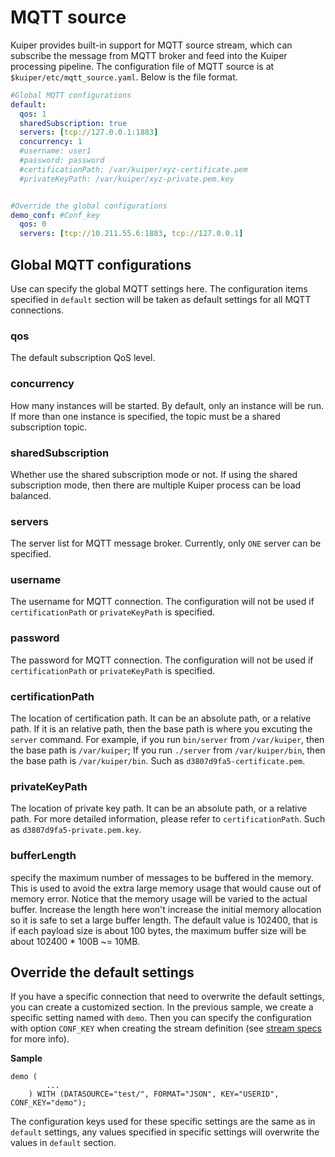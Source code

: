 # MQTT source 

Kuiper provides built-in support for MQTT source stream, which can subscribe the message from MQTT broker and feed into the Kuiper processing pipeline.  The configuration file of MQTT source is at ``$kuiper/etc/mqtt_source.yaml``. Below is the file format.

```yaml
#Global MQTT configurations
default:
  qos: 1
  sharedSubscription: true
  servers: [tcp://127.0.0.1:1883]
  concurrency: 1
  #username: user1
  #password: password
  #certificationPath: /var/kuiper/xyz-certificate.pem
  #privateKeyPath: /var/kuiper/xyz-private.pem.key


#Override the global configurations
demo_conf: #Conf_key
  qos: 0
  servers: [tcp://10.211.55.6:1883, tcp://127.0.0.1]

```

## Global MQTT configurations

Use can specify the global MQTT settings here. The configuration items specified in ``default`` section will be taken as default settings for all MQTT connections. 

### qos

The default subscription QoS level.

### concurrency
How many instances will be started. By default, only an instance will be run. If more than one instance is specified, the topic must be a shared subscription topic.

### sharedSubscription

Whether use the shared subscription mode or not. If using the shared subscription mode, then there are multiple Kuiper process can be load balanced.

### servers

The server list for MQTT message broker. Currently, only ``ONE`` server can be specified.

### username

The username for MQTT connection. The configuration will not be used if ``certificationPath`` or ``privateKeyPath`` is specified.

### password

The password for MQTT connection. The configuration will not be used if ``certificationPath`` or ``privateKeyPath`` is specified.

### certificationPath

The location of certification path. It can be an absolute path, or a relative path. If it is an relative path, then the base path is where you excuting the ``server`` command. For example, if you run ``bin/server`` from ``/var/kuiper``, then the base path is ``/var/kuiper``; If you run ``./server`` from ``/var/kuiper/bin``, then the base path is ``/var/kuiper/bin``.  Such as  ``d3807d9fa5-certificate.pem``.

### privateKeyPath

The location of private key path. It can be an absolute path, or a relative path.  For more detailed information, please refer to ``certificationPath``. Such as ``d3807d9fa5-private.pem.key``.

### bufferLength
specify the maximum number of messages to be buffered in the memory. This is used to avoid the extra large memory usage that would cause out of memory error. Notice that the memory usage will be varied to the actual buffer. Increase the length here won't increase the initial memory allocation so it is safe to set a large buffer length. The default value is 102400, that is if each payload size is about 100 bytes, the maximum buffer size will be about 102400 * 100B ~= 10MB.

## Override the default settings

If you have a specific connection that need to overwrite the default settings, you can create a customized section. In the previous sample, we create a specific setting named with ``demo``.  Then you can specify the configuration with option ``CONF_KEY`` when creating the stream definition (see [stream specs](../../sqls/streams.md) for more info).

**Sample**

```
demo (
		...
	) WITH (DATASOURCE="test/", FORMAT="JSON", KEY="USERID", CONF_KEY="demo");
```

The configuration keys used for these specific settings are the same as in ``default`` settings, any values specified in specific settings will overwrite the values in ``default`` section.

